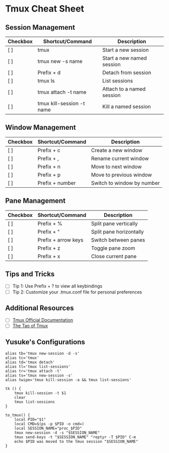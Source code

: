 # Tmux Cheat Sheet

## Session Management

| Checkbox | Shortcut/Command | Description |
|----------|------------------|-------------|
| [ ]      | tmux             | Start a new session |
| [ ]      | tmux new -s name | Start a new named session |
| [ ]      | Prefix + d       | Detach from session |
| [ ]      | tmux ls          | List sessions |
| [ ]      | tmux attach -t name | Attach to a named session |
| [ ]      | tmux kill-session -t name | Kill a named session |

## Window Management

| Checkbox | Shortcut/Command | Description |
|----------|------------------|-------------|
| [ ]      | Prefix + c       | Create a new window |
| [ ]      | Prefix + ,       | Rename current window |
| [ ]      | Prefix + n       | Move to next window |
| [ ]      | Prefix + p       | Move to previous window |
| [ ]      | Prefix + number  | Switch to window by number |

## Pane Management

| Checkbox | Shortcut/Command | Description |
|----------|------------------|-------------|
| [ ]      | Prefix + %       | Split pane vertically |
| [ ]      | Prefix + "       | Split pane horizontally |
| [ ]      | Prefix + arrow keys | Switch between panes |
| [ ]      | Prefix + z       | Toggle pane zoom |
| [ ]      | Prefix + x       | Close current pane |

## Tips and Tricks
- [ ] Tip 1: Use Prefix + ? to view all keybindings
- [ ] Tip 2: Customize your .tmux.conf file for personal preferences

## Additional Resources
- [ ] [Tmux Official Documentation](https://github.com/tmux/tmux/wiki)
- [ ] [The Tao of Tmux](https://leanpub.com/the-tao-of-tmux/read)

## Yusuke's Configurations

```
alias tb='tmux new-session -d -s'
alias tc='tmux'
alias td='tmux detach'
alias tl='tmux list-sessions'
alias tr='tmux attach -t'
alias ts='tmux new-session -s'
alias twipe='tmux kill-session -a && tmux list-sessions'

tk () {
    tmux kill-session -t $1
    clear
    tmux list-sessions
}

to_tmux() {
    local PID="$1"
    local CMD=$(ps -p $PID -o cmd=)
    local SESSION_NAME="proc_$PID"
    tmux new-session -d -s "$SESSION_NAME"
    tmux send-keys -t "$SESSION_NAME" "reptyr -T $PID" C-m
    echo $PID was moved to the tmux session "$SESSION_NAME"
}
```
